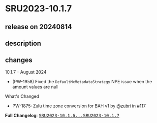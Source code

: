 # SRU2023-10.1.7

## release on 20240814
## description
## changes
10.1.7 - August 2024

* (PW-1958) Fixed the <code>DefaultMxMetadataStrategy</code> NPE issue when the amount values are null

What's Changed

* PW-1875: Zulu time zone conversion for BAH v1 by <a class="user-mention notranslate" data-hovercard-type="user" data-hovercard-url="/users/zubri/hovercard" data-octo-click="hovercard-link-click" data-octo-dimensions="link_type:self" href="https://github.com/zubri">@zubri</a> in <a class="issue-link js-issue-link" data-error-text="Failed to load title" data-id="2328723926" data-permission-text="Title is private" data-url="https://github.com/prowide/prowide-iso20022/issues/117" data-hovercard-type="pull_request" data-hovercard-url="/prowide/prowide-iso20022/pull/117/hovercard" href="https://github.com/prowide/prowide-iso20022/pull/117">#117</a>

<strong>Full Changelog</strong>: <a class="commit-link" href="https://github.com/prowide/prowide-iso20022/compare/SRU2023-10.1.6...SRU2023-10.1.7"><tt>SRU2023-10.1.6...SRU2023-10.1.7</tt></a>

